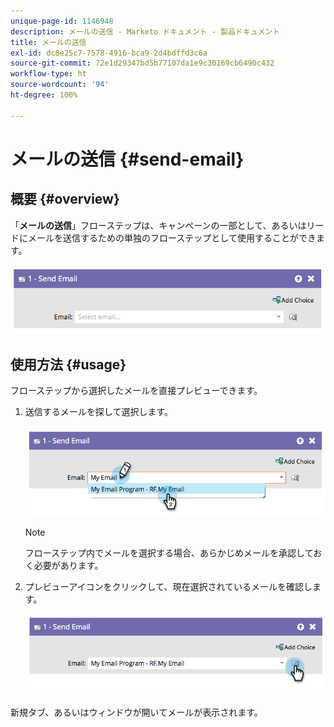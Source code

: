 ```yaml
---
unique-page-id: 1146948
description: メールの送信 - Marketo ドキュメント - 製品ドキュメント
title: メールの送信
exl-id: dc8e25c7-7578-4916-bca9-2d4bdffd3c6a
source-git-commit: 72e1d29347bd5b77107da1e9c30169cb6490c432
workflow-type: ht
source-wordcount: '94'
ht-degree: 100%

---
```


# メールの送信 {#send-email}

## 概要 {#overview}

「**メールの送信**」フローステップは、キャンペーンの一部として、あるいはリードにメールを送信するための単独のフローステップとして使用することができます。

![](assets/image2014-9-22-10-3a8-3a11.png)

## 使用方法 {#usage}

フローステップから選択したメールを直接プレビューできます。

1. 送信するメールを探して選択します。

   ![](assets/image2014-9-22-10-3a8-3a15.png)

   >[!NOTE]
   >
   >フローステップ内でメールを選択する場合、あらかじめメールを承認しておく必要があります。

1. プレビューアイコンをクリックして、現在選択されているメールを確認します。

   ![](assets/image2014-9-22-10-3a8-3a22.png)

新規タブ、あるいはウィンドウが開いてメールが表示されます。
